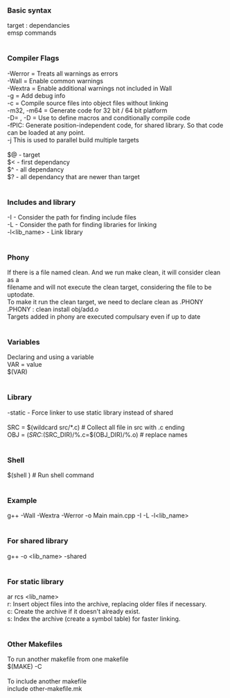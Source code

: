 ### Basic syntax</br>
target : dependancies</br>
emsp	commands</br>
</br>
### Compiler Flags</br>
-Werror = Treats all warnings as errors</br>
-Wall = Enable common warnings</br>
-Wextra = Enable additional warnings not included in Wall</br>
-g = Add debug info</br>
-c = Compile source files into object files without linking</br>
-m32, -m64 = Generate code for 32 bit / 64 bit platform</br>
-D<MACRO>=<value> , -D<MACRO> = Use to define macros and conditionally compile code</br>
-fPIC: Generate position-independent code, for shared library. So that code can be loaded at any point.</br>
-j<number> This is used to parallel build multiple targets</br>
</br>
$@ - target</br>
$< - first dependancy</br>
$^ - all dependancy</br>
$? - all dependancy that are newer than target</br>
</br>
### Includes and library</br>
-I<path> - Consider the path for finding include files</br>
-L<path> - Consider the path for finding libraries for linking</br>
-l<lib_name> - Link library</br>
</br>
### Phony</br>
If there is a file named clean. And we run make clean, it will consider clean as a</br>
filename and will not execute the clean target, considering the file to be uptodate.</br>
To make it run the clean target, we need to declare clean as .PHONY</br>
.PHONY : clean install obj/add.o</br>
Targets added in phony are executed compulsary even if up to date</br>
</br>
### Variables</br>
Declaring and using a variable</br>
VAR = value</br>
$(VAR)</br>
</br>
### Library </br>
-static - Force linker to use static library instead of shared</br>
</br>
SRC = $(wildcard src/*.c)   # Collect all file in src with .c ending</br>
OBJ = $(SRC:$(SRC_DIR)/%.c=$(OBJ_DIR)/%.o) 			# replace names</br>
</br>
### Shell</br>
$(shell <cmd>)   # Run shell command</br>
</br>
### Example</br>
g++ -Wall -Wextra -Werror -o Main main.cpp -I<path> -L<path> -l<lib_name></br>
</br>
### For shared library</br>
g++ -o <lib_name> <files> -shared</br>
</br>
### For static library</br>
ar rcs <lib_name> <files> </br>
r: Insert object files into the archive, replacing older files if necessary.</br>
c: Create the archive if it doesn't already exist.</br>
s: Index the archive (create a symbol table) for faster linking.</br>
</br>
### Other Makefiles</br>
To run another makefile from one makefile</br>
$(MAKE) -C <directory> <target></br>
</br>
To include another makefile</br>
include other-makefile.mk</br>
